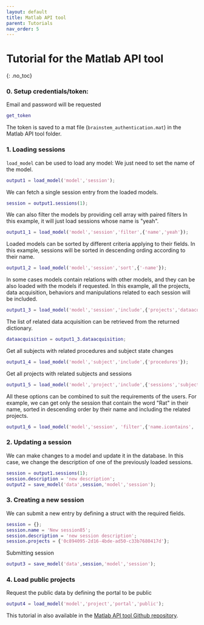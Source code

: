 ```yaml
---
layout: default
title: Matlab API tool
parent: Tutorials
nav_order: 5
---
```

# Tutorial for the Matlab API tool
{: .no_toc}

### 0. Setup credentials/token: 

Email and password will be requested

```m
get_token
```

The token is saved to a mat file (`brainstem_authentication.mat`) in the Matlab API tool folder.

### 1. Loading sessions

`load_model` can be used to load any model: We just need to set the name of the model.

```m
output1 = load_model('model','session');
```

We can fetch a single session entry from the loaded models.

```m
session = output1.sessions(1);
```

We can also filter the models by providing cell array with paired filters In this example, it will just load sessions whose name is "yeah".

```m
output1_1 = load_model('model','session','filter',{'name','yeah'});
```

Loaded models can be sorted by different criteria applying to their fields. In this example, sessions will be sorted in descending ording according to their name.

```m
output1_2 = load_model('model','session','sort',{'-name'});
```

In some cases models contain relations with other models, and they can be also loaded with the models if requested. In this example, all the projects, data acquisition, behaviors and  manipulations related to each session will be included.

```m
output1_3 = load_model('model','session','include',{'projects','dataacquisition','behaviors','manipulations'});
```

The list of related data acquisition can be retrieved from the returned dictionary.

```m
dataacquisition = output1_3.dataacquisition;
```

Get all subjects with related procedures and subject state changes

```m
output1_4 = load_model('model','subject','include',{'procedures'});
```

Get all projects with related subjects and sessions

```m
output1_5 = load_model('model','project','include',{'sessions','subjects'});
```

All these options can be combined to suit the requirements of the users. For example, we can get only the session that contain the word "Rat" in their name, sorted in descending order by their name and including the related projects.

```m
output1_6 = load_model('model','session', 'filter',{'name.icontains', 'Rat'}, 'sort',{'-name'}, 'include',{'projects'});
```

### 2. Updating a session

We can make changes to a model and update it in the database. In this case, we change the description of one of the previously loaded sessions.

```m
session = output1.sessions(1);
session.description = 'new description';
output2 = save_model('data',session,'model','session');
```

### 3. Creating a new session

We can submit a new entry by defining a struct with the required fields.

```m
session = {};
session.name = 'New session85';
session.description = 'new session description';
session.projects = {'0c894095-2d16-4bde-ad50-c33b7680417d'};
```

Submitting session

```m
output3 = save_model('data',session,'model','session');
```

### 4. Load public projects

Request the public data by defining the portal to be public

```m
output4 = load_model('model','project','portal','public');
```

This tutorial in also available in the [Matlab API tool Github repository](https://github.com/brainstem-org/brainstem_matlab_api_tools).

